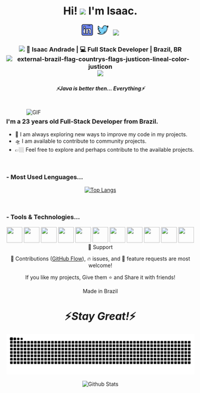 <div align="center" list-style="none">
  
 <h1> Hi! <img src="https://media.giphy.com/media/hvRJCLFzcasrR4ia7z/giphy.gif" width="25px"> I'm Isaac.</h1>

 <p align='center'>
   <a href="https://www.linkedin.com/in/isaacandrade84/"><img height="30" src="https://raw.githubusercontent.com/8bithemant/8bithemant/master/linkedin.png?raw=true"></a>&nbsp;&nbsp;
   <a href="https://twitter.com/andrade_techs"><img height="30" src="https://raw.githubusercontent.com/8bithemant/8bithemant/master/twitter.png?raw=true"></a>&nbsp;&nbsp;
   <a href = "mailto:isaac.andra84@gmail.com"><img src="https://img.shields.io/badge/-Gmail-%23333?style=for-the-badge&logo=gmail&logoColor=white" target="_blank"></a>

 </p>
 
<div align="center">
 <h3>
    <img src="https://media.giphy.com/media/WUlplcMpOCEmTGBtBW/giphy.gif" width="30">
   🙎 Isaac Andrade | 💻 Full Stack Developer | Brazil, BR <img width="25" height="25" src="https://img.icons8.com/external-justicon-lineal-color-justicon/64/external-brazil-flag-countrys-flags-justicon-lineal-color-justicon.png" alt="external-brazil-flag-countrys-flags-justicon-lineal-color-justicon"/> 
    <img src="https://media.giphy.com/media/WUlplcMpOCEmTGBtBW/giphy.gif" width="30">
 </h3>
</div>

<h5 align="center">
   <i>⚡️Java is better then... Everything⚡️</i>
  </h5>
</div>
  <br />
<img align="right" width="450px" alt="GIF" src="https://github.com/Isaac-Andradee/Isaac-Andradee/assets/95106435/de4251cb-6a03-4560-9fc8-4edbff45bcab" />
  <p><h3>I'm a 23 years old Full-Stack Developer from Brazil.</h3> </p> 
    
  - 🔭 I am always exploring new ways to improve my code in my projects.
  - 🛸 I am available to contribute to community projects.
  - 👉🏼 Feel free to explore and perhaps contribute to the available projects.
<br/>
  
<p align="center">
  <h3> - Most Used Lenguages... </h3>
   </p>
 
<div align="center">
  
 [![Top Langs](https://github-readme-stats.vercel.app/api/top-langs/?username=Isaac-Andradee&layout=compact&theme=radical&hide_progress=true)](https://github.com/anuraghazra/github-readme-stats)
  </div>
  <br/>


 ### - Tools & Technologies...
<div align="center">
  <img src="https://cdn.jsdelivr.net/gh/devicons/devicon/icons/html5/html5-original.svg" height="42" width="42" />
 <img src="https://cdn.jsdelivr.net/gh/devicons/devicon/icons/css3/css3-original.svg" height="42" width="42" />
  <img src="https://cdn.jsdelivr.net/gh/devicons/devicon/icons/javascript/javascript-original.svg" height="42" width="42" />
 <img src="https://cdn.jsdelivr.net/gh/devicons/devicon/icons/java/java-original.svg" height="42" width="42" />
  <img src="https://cdn.jsdelivr.net/gh/devicons/devicon@latest/icons/react/react-original.svg" height="42" width="42"/>
 <img src="https://cdn.jsdelivr.net/gh/devicons/devicon/icons/spring/spring-original.svg" height="42" width="42"/>
 <img src="https://cdn.jsdelivr.net/gh/devicons/devicon@latest/icons/postgresql/postgresql-original.svg" height="42" width="42"/>
 <img src="https://cdn.jsdelivr.net/gh/devicons/devicon@latest/icons/docker/docker-original.svg" height="42" width="42"/>
  <img src="https://cdn.jsdelivr.net/gh/devicons/devicon@latest/icons/linux/linux-original.svg" height="42" width="42"/>
  <img src="https://cdn.jsdelivr.net/gh/devicons/devicon@latest/icons/archlinux/archlinux-original.svg" height="42" width="42"/>
  <img src="https://cdn.jsdelivr.net/gh/devicons/devicon@latest/icons/amazonwebservices/amazonwebservices-original-wordmark.svg" height="42" width="42 />
</div>

---

<h2 align="center">🤝 Support</h2>

<p align="center">🎀 Contributions (<a href="https://guides.github.com/introduction/flow" title="GitHub flow">GitHub Flow</a>), 🔥 issues, and 🥮 feature requests are most welcome!</p>

<p align="center"> If you like my projects, Give them ⭐ and Share it with friends!</p>
</p>
<p align="center">Made in Brazil</p>

<h1 align='center'>⚡️<i>Stay Great!</i>⚡️</h1>
<div align="center">

  ![Snake animation](https://github.com/IsaacAndra/IsaacAndra/blob/output/github-contribution-grid-snake-dark.svg)

</div>
  <p align="center">
        <img src="https://raw.githubusercontent.com/mayhemantt/mayhemantt/Update/svg/Bottom.svg" alt="Github Stats" />
</p>
